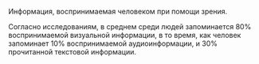 Информация, воспринимаемая человеком при помощи зрения.

Согласно исследованиям, в среднем среди людей запоминается 80% воспринимаемой визуальной информации, в то время, как человек запоминает 10% воспринимаемой аудиоинформации, и 30% прочитанной текстовой информации.
